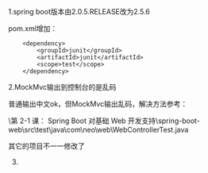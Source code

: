 1.spring boot版本由2.0.5.RELEASE改为2.5.6

pom.xml增加：

		<dependency>
			<groupId>junit</groupId>
			<artifactId>junit</artifactId>
			<scope>test</scope>
		</dependency>



2.MockMvc输出到控制台的是乱码

普通输出中文ok，但MockMvc输出乱码，解决方法参考：

\第 2-1 课： Spring Boot 对基础 Web 开发支持\spring-boot-web\src\test\java\com\neo\web\WebControllerTest.java

其它的项目不一一修改了



3.

